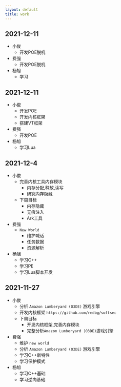 ```yaml
---
layout: default
title: work
---
```


## 2021-12-11

- 小俊
  - 开发POE脱机
- 费强
  - 开发POE脱机
- 杨旭
  - 学习

## 2021-12-11

- 小俊
  - 开发POE
  - 开发内核框架
  - 搭建VT框架
- 费强
  - 开发POE
- 杨旭
  - 学习Lua

## 2021-12-4

- 小俊
  - 完善内核工具内存模块
    - 内存分配,释放,读写
    - 研究内存隐藏
  - 下周目标
    - 内存隐藏
    - 无痕注入
    - Ark工具
- 费强
  - `New World`
    - 维护喊话
    - 任务数据
    - 资源解析
- 杨旭
  - 学习C++
  - 学习PE
  - 学习Lua脚本开发

## 2021-11-27

- 小俊
  - 分析 `Amazon Lumberyard (O3DE)` 游戏引擎
  - 开发内核框架 `https://github.com/redbg/softsec`
  - 下周目标
    - 开发内核框架,完善内存模块
    - 完整分析`Amazon Lumberyard (O3DE)`游戏引擎
- 费强
  - 维护 `new world`
  - 分析 `Amazon Lumberyard (O3DE)` 游戏引擎
  - 学习C++新特性
  - 学习保护模式
- 杨旭
  - 学习C++基础
  - 学习逆向基础

